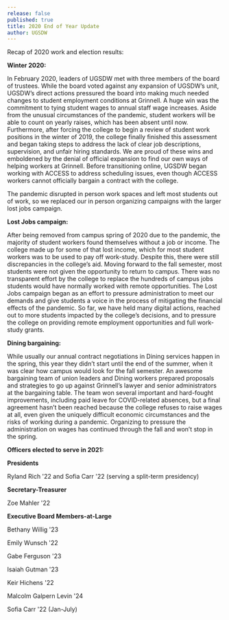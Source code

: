 ```yaml
---
release: false
published: true
title: 2020 End of Year Update
author: UGSDW
---
```

Recap of 2020 work and election results:

**Winter 2020:**

In February 2020, leaders of UGSDW met with three members of the board of trustees. While the board voted against any expansion of UGSDW’s unit, UGSDW’s direct actions pressured the board into making much needed changes to student employment conditions at Grinnell. A huge win was the commitment to tying student wages to annual staff wage increases. Aside from the unusual circumstances of the pandemic, student workers will be able to count on yearly raises, which has been absent until now. Furthermore, after forcing the college to begin a review of student work positions in the winter of 2019, the college finally finished this assessment and began taking steps to address the lack of clear job descriptions, supervision, and unfair hiring standards. We are proud of these wins and emboldened by the denial of official expansion to find our own ways of helping workers at Grinnell. Before transitioning online, UGSDW began working with ACCESS to address scheduling issues, even though ACCESS workers cannot officially bargain a contract with the college. 

The pandemic disrupted in person work spaces and left most students out of work, so we replaced our in person organizing campaigns with the larger lost jobs campaign. 

**Lost Jobs campaign:**

After being removed from campus spring of 2020 due to the pandemic, the majority of student workers found themselves without a job or income. The college made up for some of that lost income, which for most student workers was to be used to pay off work-study. Despite this, there were still discrepancies in the college’s aid. Moving forward to the fall semester, most students were not given the opportunity to return to campus. There was no transparent effort by the college to replace the hundreds of campus jobs students would have normally worked with remote opportunities. The Lost Jobs campaign began as an effort to pressure administration to meet our demands and give students a voice in the process of mitigating the financial effects of the pandemic. So far, we have held many digital actions, reached out to more students impacted by the college’s decisions, and  to pressure the college on providing remote employment opportunities and full work-study grants.


**Dining bargaining:**

While usually our annual contract negotiations in Dining services happen in the spring, this year they didn’t start until the end of the summer, when it was clear how campus would look for the fall semester.  An awesome bargaining team of union leaders and Dining workers prepared proposals and strategies to go up against Grinnell’s lawyer and senior administrators at the bargaining table.  The team won several important and hard-fought improvements, including paid leave for COVID-related absences, but a final agreement hasn’t been reached because the college refuses to raise wages at all, even given the uniquely difficult economic circumstances and the risks of working during a pandemic.  Organizing to pressure the administration on wages has continued through the fall and won’t stop in the spring.

**Officers elected to serve in 2021:**

**Presidents**
 
Ryland Rich '22 and Sofia Carr '22 (serving a split-term presidency)

**Secretary-Treasurer**
 
Zoe Mahler '22

**Executive Board Members-at-Large**
 
Bethany Willig '23
 
Emily Wunsch '22
 
Gabe Ferguson '23
 
Isaiah Gutman '23
 
Keir Hichens '22
 
Malcolm Galpern Levin '24
 
Sofia Carr '22 (Jan-July)
